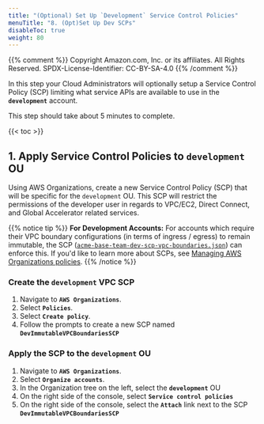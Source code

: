 ```yaml
---
title: "(Optional) Set Up `Development` Service Control Policies"
menuTitle: "8. (Opt)Set Up Dev SCPs"
disableToc: true
weight: 80
---
```


{{% comment %}}
Copyright Amazon.com, Inc. or its affiliates. All Rights Reserved.
SPDX-License-Identifier: CC-BY-SA-4.0
{{% /comment %}}

In this step your Cloud Administrators will optionally setup a Service Control Policy (SCP) limiting what service APIs are available to use in the **`development`** account.

This step should take about 5 minutes to complete.

{{< toc >}}

## 1. Apply Service Control Policies to `development` OU

Using AWS Organizations, create a new Service Control Policy (SCP) that will be specific for the `development` OU.  This SCP will restrict the permissions of the developer user in regards to VPC/EC2, Direct Connect, and Global Accelerator related services.

{{% notice tip %}}
**For Development Accounts:** For accounts which require their VPC boundary configurations (in terms of ingress / egress) to remain immutable, the SCP ([`acme-base-team-dev-scp-vpc-boundaries.json`](/code-samples/02-scps/acme-base-team-dev-scp-vpc-boundaries.json)) can enforce this.  If you'd like to learn more about SCPs, see [Managing AWS Organizations policies](https://docs.aws.amazon.com/organizations/latest/userguide/orgs_manage_policies.html).
{{% /notice %}}

### Create the `development` VPC SCP

1. Navigate to **`AWS Organizations`**.
2. Select **`Policies`**.
3. Select **`Create policy`**.
4. Follow the prompts to create a new SCP named **`DevImmutableVPCBoundariesSCP`**

### Apply the SCP to the `development` OU

1. Navigate to **`AWS Organizations`**.
2. Select **`Organize accounts`**.
3. In the Organization tree on the left, select the **`development`** OU
4. On the right side of the console, select **`Service control policies`**
5. On the right side of the console, select the **`Attach`** link next to the SCP **`DevImmutableVPCBoundariesSCP`**